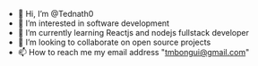 - 👋 Hi, I’m @Tednath0
- 👀 I’m interested in software development
- 🌱 I’m currently learning Reactjs and nodejs fullstack developer
- 💞️ I’m looking to collaborate on open source projects
- 📫 How to reach me my email address "tmbongui@gmail.com"

<!---
Tednath0/Tednath0 is a ✨ special ✨ repository because its `README.md` (this file) appears on your GitHub profile.
You can click the Preview link to take a look at your changes.
--->
